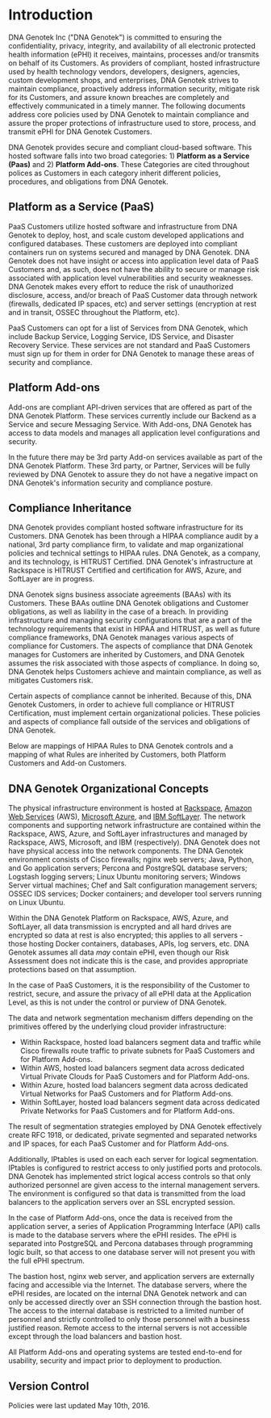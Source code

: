 # Introduction

DNA Genotek Inc ("DNA Genotek") is committed to ensuring the confidentiality, privacy, integrity, and availability of all electronic protected health information (ePHI) it receives, maintains, processes and/or transmits on behalf of its Customers. As providers of compliant, hosted infrastructure used by health technology vendors, developers, designers, agencies, custom development shops, and enterprises, DNA Genotek strives to maintain compliance, proactively address information security, mitigate risk for its Customers, and assure known breaches are completely and effectively communicated in a timely manner. The following documents address core policies used by DNA Genotek to maintain compliance and assure the proper protections of infrastructure used to store, process, and transmit ePHI for DNA Genotek Customers.

DNA Genotek provides secure and compliant cloud-based software. This hosted software falls into two broad categories: 1) **Platform as a Service (Paas)** and 2) **Platform Add-ons**. These Categories are cited throughout polices as Customers in each category inherit different policies, procedures, and obligations from DNA Genotek.

## Platform as a Service (PaaS)

PaaS Customers utilize hosted software and infrastructure from DNA Genotek to deploy, host, and scale custom developed applications and configured databases. These customers are deployed into compliant containers run on systems secured and managed by DNA Genotek. DNA Genotek does not have insight or access into application level data of PaaS Customers and, as such, does not have the ability to secure or manage risk associated with application level vulnerabilities and security weaknesses. DNA Genotek makes every effort to reduce the risk of unauthorized disclosure, access, and/or breach of PaaS Customer data through network (firewalls, dedicated IP spaces, etc) and server settings (encryption at rest and in transit, OSSEC throughout the Platform, etc).

PaaS Customers can opt for a list of Services from DNA Genotek, which include Backup Service, Logging Service, IDS Service, and Disaster Recovery Service. These services are not standard and PaaS Customers must sign up for them in order for DNA Genotek to manage these areas of security and compliance.

## Platform Add-ons

Add-ons are compliant API-driven services that are offered as part of the DNA Genotek Platform. These services currently include our Backend as a Service and secure Messaging Service. With Add-ons, DNA Genotek has access to data models and manages all application level configurations and security.

In the future there may be 3rd party Add-on services available as part of the DNA Genotek Platform. These 3rd party, or Partner, Services will be fully reviewed by DNA Genotek to assure they do not have a negative impact on DNA Genotek's information security and compliance posture.

## Compliance Inheritance

DNA Genotek provides compliant hosted software infrastructure for its Customers. DNA Genotek has been through a HIPAA compliance audit by a national, 3rd party compliance firm, to validate and map organizational policies and technical settings to HIPAA rules. DNA Genotek, as a company, and its technology, is HITRUST Certified.  DNA Genotek's infrastructure at Rackspace is HITRUST Certified and certification for AWS, Azure, and SoftLayer are in progress.

DNA Genotek signs business associate agreements (BAAs) with its Customers. These BAAs outline DNA Genotek obligations and Customer obligations, as well as liability in the case of a breach. In providing infrastructure and managing security configurations that are a part of the technology requirements that exist in HIPAA and HITRUST, as well as future compliance frameworks, DNA Genotek manages various aspects of compliance for Customers. The aspects of compliance that DNA Genotek manages for Customers are inherited by Customers, and DNA Genotek assumes the risk associated with those aspects of compliance. In doing so, DNA Genotek helps Customers achieve and maintain compliance, as well as mitigates Customers risk.

Certain aspects of compliance cannot be inherited. Because of this, DNA Genotek Customers, in order to achieve full compliance or HITRUST Certification, must implement certain organizational policies. These policies and aspects of compliance fall outside of the services and obligations of DNA Genotek.

Below are mappings of HIPAA Rules to DNA Genotek controls and a mapping of what Rules are inherited by Customers, both Platform Customers and Add-on Customers.

## DNA Genotek Organizational Concepts

The physical infrastructure environment is hosted at [Rackspace](http://broadcast.rackspace.com/downloads/pdfs/RackspaceSecurityApproach.pdf), [Amazon Web Services](https://aws.amazon.com/) (AWS), [Microsoft Azure](https://azure.microsoft.com/), and [IBM SoftLayer](http://www.softlayer.com/). The network components and supporting network infrastructure are contained within the Rackspace, AWS, Azure, and SoftLayer infrastructures and managed by Rackspace, AWS, Microsoft, and IBM (respectively). DNA Genotek does not have physical access into the network components. The DNA Genotek environment consists of Cisco firewalls; nginx web servers; Java, Python, and Go application servers; Percona and PostgreSQL database servers; Logstash logging servers; Linux Ubuntu monitoring servers; Windows Server virtual machines; Chef and Salt configuration management servers; OSSEC IDS services; Docker containers; and developer tool servers running on Linux Ubuntu.

Within the DNA Genotek Platform on Rackspace, AWS, Azure, and SoftLayer, all data transmission is encrypted and all hard drives are encrypted so data at rest is also encrypted; this applies to all servers - those hosting Docker containers, databases, APIs, log servers, etc. DNA Genotek assumes all data *may* contain ePHI, even though our Risk Assessment does not indicate this is the case, and provides appropriate protections based on that assumption.

In the case of PaaS Customers, it is the responsibility of the Customer to restrict, secure, and assure the privacy of all ePHI data at the Application Level, as this is not under the control or purview of DNA Genotek.

The data and network segmentation mechanism differs depending on the primitives offered by the underlying cloud provider infrastructure:

* Within Rackspace, hosted load balancers segment data and traffic while Cisco firewalls route traffic to private subnets for PaaS Customers and for Platform Add-ons.
* Within AWS, hosted load balancers segment data across dedicated Virtual Private Clouds for PaaS Customers and for Platform Add-ons.
* Within Azure, hosted load balancers segment data across dedicated Virtual Networks for PaaS Customers and for Platform Add-ons.
* Within SoftLayer, hosted load balancers segment data across dedicated Private Networks for PaaS Customers and for Platform Add-ons.

The result of segmentation strategies employed by DNA Genotek effectively create RFC 1918, or dedicated, private segmented and separated networks and IP spaces, for each PaaS Customer and for Platform Add-ons.

Additionally, IPtables is used on each each server for logical segmentation. IPtables is configured to restrict access to only justified ports and protocols. DNA Genotek has implemented strict logical access controls so that only authorized personnel are given access to the internal management servers. The environment is configured so that data is transmitted from the load balancers to the application servers over an SSL encrypted session.

In the case of Platform Add-ons, once the data is received from the application server, a series of Application Programming Interface (API) calls is made to the database servers where the ePHI resides. The ePHI is separated into PostgreSQL and Percona databases through programming logic built, so that access to one database server will not present you with the full ePHI spectrum.

The bastion host, nginx web server, and application servers are externally facing and accessible via the Internet. The database servers, where the ePHI resides, are located on the internal DNA Genotek network and can only be accessed directly over an SSH connection through the bastion host. The access to the internal database is restricted to a limited number of personnel and strictly controlled to only those personnel with a business justified reason. Remote access to the internal servers is not accessible except through the load balancers and bastion host.

All Platform Add-ons and operating systems are tested end-to-end for usability, security and impact prior to deployment to production.

## Version Control

Policies were last updated May 10th, 2016.
